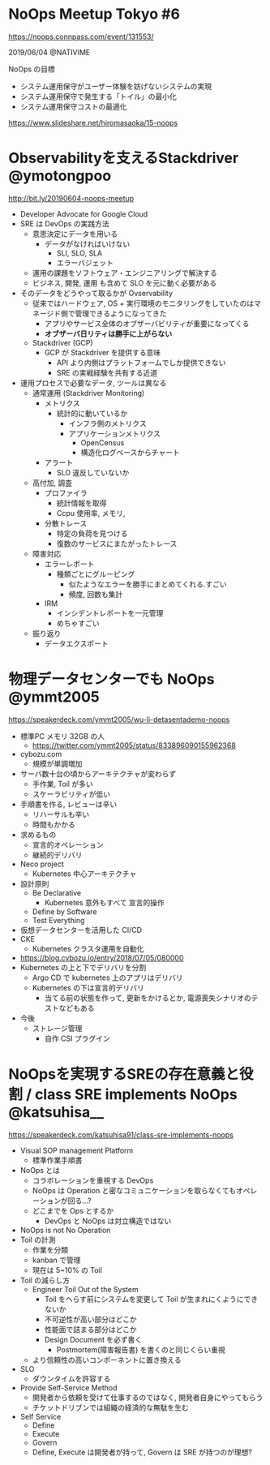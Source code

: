 NoOps Meetup Tokyo #6
====

https://noops.connpass.com/event/131553/

2019/06/04 @NATIVIME


NoOps の目標
- システム運用保守がユーザー体験を妨げないシステムの実現
- システム運用保守で発生する「トイル」の最小化
- システム運用保守コストの最適化

https://www.slideshare.net/hiromasaoka/15-noops


# Observabilityを支えるStackdriver @ymotongpoo
http://bit.ly/20190604-noops-meetup

- Developer Advocate for Google Cloud
- SRE は DevOps の実践方法
	- 意思決定にデータを用いる
		- データがなければいけない
			- SLI, SLO, SLA
			- エラーバジェット
	- 運用の課題をソフトウェア・エンジニアリングで解決する
	- ビジネス, 開発, 運用 も含めて SLO を元に動く必要がある
- そのデータをどうやって取るかが Ovservability
	- 従来ではハードウェア, OS + 実行環境のモニタリングをしていたのはマネージド側で管理できるようになってきた
		- アプリやサービス全体のオブザーバビリティが重要になってくる
		- **オブザーバ日リティは勝手に上がらない**
	- Stackdriver (GCP)
		- GCP が Stackdriver を提供する意味
			- API より内側はプラットフォームでしか提供できない
			- SRE の実戦経験を共有する近道
- 運用プロセスで必要なデータ, ツールは異なる
	- 通常運用 (Stackdriver Monitoring)
		- メトリクス
			- 統計的に動いているか
				- インフラ側のメトリクス
				- アプリケーションメトリクス
					- OpenCensus
					- 構造化ログベースからチャート
		- アラート
			- SLO 違反していないか
	- 高付加, 調査
		- プロファイラ
			- 統計情報を取得
			- Ccpu 使用率, メモリ, 
		- 分散トレース
			- 特定の負荷を見つける
			- 復数のサービスにまたがったトレース
	- 障害対応
		- エラーレポート
			- 種類ごとにグルーピング
				- 似たようなエラーを勝手にまとめてくれる.すごい
				- 頻度, 回数も集計
		- IRM
			- インシデントレポートを一元管理
			- めちゃすごい
	- 振り返り
		- データエクスポート



# 物理データセンターでも NoOps @ymmt2005
https://speakerdeck.com/ymmt2005/wu-li-detasentademo-noops

- 標準PC メモリ 32GB の人
	- https://twitter.com/ymmt2005/status/833896090155962368
- cybozu.com
	- 規模が単調増加
- サーバ数十台の頃からアーキテクチャが変わらず 
	- 手作業, Toil が多い
	- スケーラビリティが低い
- 手順書を作る, レビューは辛い
	- リハーサルも辛い
	- 時間もかかる
- 求めるもの
	- 宣言的オペレーション
	- 継続的デリバリ
- Neco project
	- Kubernetes 中心アーキテクチャ
- 設計原則
	- Be Declarative
		- Kubernetes 意外もすべて 宣言的操作
	- Define by Software
	- Test Everything
- 仮想データセンターを活用した CI/CD
- CKE
	- Kubernetes クラスタ運用を自動化
- https://blog.cybozu.io/entry/2018/07/05/080000
- Kubernetes の上と下でデリバリを分割
	- Argo CD で kubernetes 上のアプリはデリバリ
	- Kubernetes の下は宣言的デリバリ
		- 当てる前の状態を作って, 更新をかけるとか, 電源喪失シナリオのテストなどもある
- 今後
	- ストレージ管理
		- 自作 CSI プラグイン

# NoOpsを実現するSREの存在意義と役割 / class SRE implements NoOps @katsuhisa__

https://speakerdeck.com/katsuhisa91/class-sre-implements-noops

- Visual SOP management Platform
	- 標準作業手順書
- NoOps とは
	- コラボレーションを重視する DevOps
	- NoOps は Operation と密なコミュニケーションを取らなくてもオペレーションが回る...?
	- どこまでを Ops とするか
		- DevOps と NoOps は対立構造ではない
- NoOps is not No Operation
- Toil の計測
	- 作業を分類
	- kanban で管理
	- 現在は 5~10% の Toil
- Toil の減らし方
	- Engineer Toil Out of the System
		- Toil をへらす前にシステムを変更して Toil が生まれにくようにできないか
		- 不可逆性が高い部分はどこか
		- 性能面で詰まる部分はどこか
		- Design Document を必ず書く
			- Postmortem(障害報告書) を書くのと同じくらい重視
	- より信頼性の高いコンポーネントに置き換える
- SLO
	- ダウンタイムを許容する
- Provide Self-Service Method
	- 開発者から依頼を受けて仕事するのではなく, 開発者自身にやってもらう
	- チケットドリブンでは組織の経済的な無駄を生む
- Self Service
	- Define
	- Execute
	- Govern
	- Define, Execute は開発者が持って, Govern は SRE が持つのが理想?

